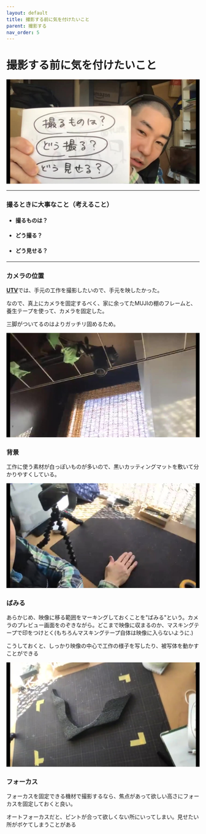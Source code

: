 ```yaml
---
layout: default
title: 撮影する前に気を付けたいこと
parent: 撮影する
nav_order: 5
---
```


# 撮影する前に気を付けたいこと


<img src="../images/three_facts.jpg" alt="hi" class="inline"/>

---
### 撮るときに大事なこと（考えること）
* #### 撮るものは？
* #### どう撮る？
* #### どう見せる？
---

### カメラの位置
[**UTV**](https://www.youtube.com/channel/UCYRPjnHu16cevb7H7RcaYFA)では、手元の工作を撮影したいので、手元を映したかった。

なので、真上にカメラを固定するべく、家に余ってたMUJIの棚のフレームと、養生テープを使って、カメラを固定した。

三脚がついてるのはよりガッチリ固めるため。

<img src="../images/fix_camera.jpg" alt="hi" class="inline"/>

### 背景
工作に使う素材が白っぽいものが多いので、黒いカッティングマットを敷いて分かりやすくしている。

<img src="../images/cutting_mat.jpg" alt="hi" class="inline"/>

### ばみる


あらかじめ、映像に移る範囲をマーキングしておくことを"ばみる"という。カメラのプレビュー画面をのぞきながら。どこまで映像に収まるのか、マスキングテープで印をつけとく(もちろんマスキングテープ自体は映像に入らないように.)


こうしておくと、しっかり映像の中心で工作の様子を写したり、被写体を動かすことができる


<img src="../images/bamiru.jpg" alt="hi" class="inline"/>

### フォーカス

フォーカスを固定できる機材で撮影するなら、焦点があって欲しい高さにフォーカスを固定しておくと良い。

オートフォーカスだと、ピントが合って欲しくない所にいってしまい。見せたい所がボケてしまうことがある
